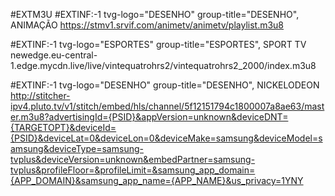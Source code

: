 #EXTM3U
#EXTINF:-1 tvg-logo="DESENHO" group-title="DESENHO", ANIMAÇÃO
https://stmv1.srvif.com/animetv/animetv/playlist.m3u8

#EXTINF:-1 tvg-logo="ESPORTES" group-title="ESPORTES", SPORT TV
newedge.eu-central-1.edge.mycdn.live/live/vintequatrohrs2/vintequatrohrs2_2000/index.m3u8

#EXTINF:-1 tvg-logo="DESENHO" group-title="DESENHO", NICKELODEON
http://stitcher-ipv4.pluto.tv/v1/stitch/embed/hls/channel/5f12151794c1800007a8ae63/master.m3u8?advertisingId={PSID}&appVersion=unknown&deviceDNT={TARGETOPT}&deviceId={PSID}&deviceLat=0&deviceLon=0&deviceMake=samsung&deviceModel=samsung&deviceType=samsung-tvplus&deviceVersion=unknown&embedPartner=samsung-tvplus&profileFloor=&profileLimit=&samsung_app_domain={APP_DOMAIN}&samsung_app_name={APP_NAME}&us_privacy=1YNY
